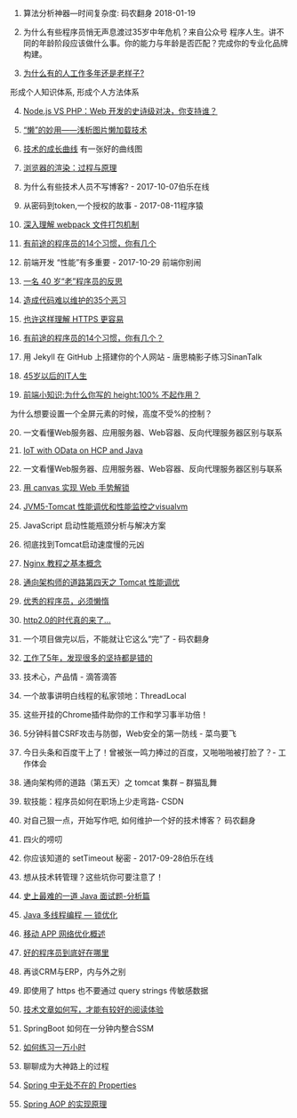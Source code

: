 1. 算法分析神器—时间复杂度: 码农翻身 2018-01-19

2. 为什么有些程序员悄无声息渡过35岁中年危机？来自公众号 程序人生。讲不同的年龄阶段应该做什么事。你的能力与年龄是否匹配？完成你的专业化品牌构建。

3. [为什么有的人工作多年还是老样子?](www.jianshu.com/p/a5265c8e0ff8)

形成个人知识体系, 形成个人方法体系

4. [Node.js VS PHP：Web 开发的史诗级对决，你支持谁？](https://www.oschina.net/news/91783/node-js-vs-php)

5. [“懒”的妙用——浅析图片懒加载技术](http://mp.weixin.qq.com/s/JYglEGYN9tnGpDg7ARPx7w)

6. [技术的成长曲线](zhangtielei.com/posts/blog-growth-curve.html) 有一张好的曲线图

7. [浏览器的渲染：过程与原理](zhuanlan.zhihu.com/p/29418126)

8. 为什么有些技术人员不写博客? - 2017-10-07伯乐在线

9. 从密码到token,一个授权的故事 - 2017-08-11程序猿

10. [深入理解 webpack 文件打包机制](https://github.com/happylindz/blog/issues/6)

11. [有前途的程序员的14个习惯，你有几个](www.techug.com/post/good-programmer-good-habit.html)

12. 前端开发 “性能”有多重要 - 2017-10-29 前端你别闹

13. [一名 40 岁“老”程序员的反思](https://www.oschina.net/news/84850/reflections-of-an-old-programmer)

14. [造成代码难以维护的35个恶习](https://www.linkedin.com/pulse/avoid-35-habits-lead-unmaintainable-code-christian-maioli-mackeprang)

15. [也许这样理解 HTTPS 更容易](showme.codes/2017-02-20/understand-https/)

16. [有前途的程序员的14个习惯，你有几个？](www.techug.com/post/good-programmer-good-habit.html)

17. 用 Jekyll 在 GitHub 上搭建你的个人网站 - 唐思楠影子练习SinanTalk

18. [45岁以后的IT人生](www.ruanyifeng.com/blog/2017/06/life-after-45.html)

19. [前端小知识:为什么你写的 height:100% 不起作用？](https://segmentfault.com/a/1190000012707337)

为什么想要设置一个全屏元素的时候，高度不受%的控制？

20. 一文看懂Web服务器、应用服务器、Web容器、反向代理服务器区别与联系

21. [IoT with OData on HCP and Java](https://blogs.sap.com/2016/04/25/iot-with-odata-on-hcp-and-java/)

22. 一文看懂Web服务器、应用服务器、Web容器、反向代理服务器区别与联系

23. [用 canvas 实现 Web 手势解锁](segmentfault.com/a/1190000008923731)

24. [JVM5-Tomcat 性能调优和性能监控之visualvm](www.cnblogs.com/ityouknow/p/5378874.html)

25. JavaScript 启动性能瓶颈分析与解决方案

26. 彻底找到Tomcat启动速度慢的元凶

27. [Nginx 教程之基本概念](www.oschina.net/translate/nginx-tutorial-basics-concepts)

28. [通向架构师的道路第四天之 Tomcat 性能调优](blog.csdn.net/lifetragedy/article/details/7708724)

29. [优秀的程序员，必须懒惰](https://cloud.tencent.com/developer/article/1033362)

30. [http2.0的时代真的来了...](https://www.jianshu.com/p/712eb3a65d33)

31. 一个项目做完以后，不能就让它这么“完”了 - 码农翻身

32. [工作了5年，发现很多的坚持都是错的](https://www.jianshu.com/p/b36d883aedd1)

33. 技术心，产品情 - 滴答滴答

34. 一个故事讲明白线程的私家领地：ThreadLocal

35. 这些开挂的Chrome插件助你的工作和学习事半功倍！

36. 5分钟科普CSRF攻击与防御，Web安全的第一防线 -  菜鸟要飞

37. 今日头条和百度干上了！曾被张一鸣力捧过的百度，又啪啪啪被打脸了？- 工作体会

38. 通向架构师的道路（第五天）之 tomcat 集群 – 群猫乱舞

39. 软技能：程序员如何在职场上少走弯路- CSDN

40. 对自己狠一点，开始写作吧, 如何维护一个好的技术博客？ 码农翻身

41. 四火的唠叨

42. 你应该知道的 setTimeout 秘密 - 2017-09-28伯乐在线

43. 想从技术转管理？这些坑你可要注意了！

44. [史上最难的一道 Java 面试题-分析篇](http://blog.csdn.net/lirenzuo/article/details/78253481)

45. [Java 多线程编程 — 锁优化](www.cnblogs.com/QG-whz/p/8351298.html)

46. [移动 APP 网络优化概述](blog.cnbang.net/tech/3531/)

47. [好的程序员到底好在哪里](http://codebay.cn/post/7589.html)

48. 再谈CRM与ERP，内与外之别

49. 即使用了 https 也不要通过 query strings 传敏感数据

50. [技术文章如何写，才能有较好的阅读体验](www.cnblogs.com/cj723/archive/2012/03/15/2396422.html)

51. SpringBoot 如何在一分钟内整合SSM

52. [如何练习一万小时](http://www.geekonomics10000.com/519)

53. 聊聊成为大神路上的过程

54. [Spring 中无处不在的 Properties](javadoop.com/post/spring-properties)

55. [Spring AOP 的实现原理](listenzhangbin.com/post/2016/09/spring-aop-cglib/)